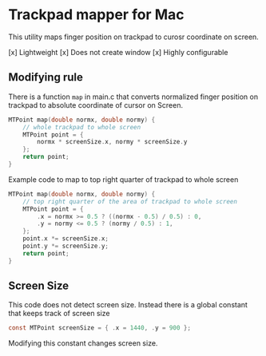 # Trackpad mapper for Mac

This utility maps finger position on trackpad to curosr coordinate on screen.

[x] Lightweight
[x] Does not create window
[x] Highly configurable

## Modifying rule
There is a function `map` in main.c that converts normalized finger position on
trackpad to absolute coordinate of cursor on Screen.

```C
MTPoint map(double normx, double normy) {
    // whole trackpad to whole screen
    MTPoint point = {
        normx * screenSize.x, normy * screenSize.y
    };
    return point;
}
```

Example code to map to top right quarter of trackpad to whole screen

```C
MTPoint map(double normx, double normy) {
    // top right quarter of the area of trackpad to whole screen
    MTPoint point = {
        .x = normx >= 0.5 ? ((normx - 0.5) / 0.5) : 0,
        .y = normy <= 0.5 ? (normy / 0.5) : 1,
    };
    point.x *= screenSize.x;
    point.y *= screenSize.y;
    return point;
}
```

## Screen Size
This code does not detect screen size. Instead there is a global constant that keeps
track of screen size

```C
const MTPoint screenSize = { .x = 1440, .y = 900 };
```

Modifying this constant changes screen size.
